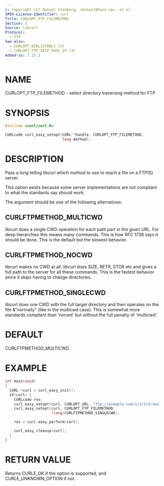 ```yaml
---
c: Copyright (C) Daniel Stenberg, <daniel@haxx.se>, et al.
SPDX-License-Identifier: curl
Title: CURLOPT_FTP_FILEMETHOD
Section: 3
Source: libcurl
Protocol:
  - FTP
See-also:
  - CURLOPT_DIRLISTONLY (3)
  - CURLOPT_FTP_SKIP_PASV_IP (3)
Added-in: 7.15.1
---
```


# NAME

CURLOPT_FTP_FILEMETHOD - select directory traversing method for FTP

# SYNOPSIS

~~~c
#include <curl/curl.h>

CURLcode curl_easy_setopt(CURL *handle, CURLOPT_FTP_FILEMETHOD,
                          long method);
~~~

# DESCRIPTION

Pass a long telling libcurl which *method* to use to reach a file on a
FTP(S) server.

This option exists because some server implementations are not compliant to
what the standards say should work.

The argument should be one of the following alternatives:

## CURLFTPMETHOD_MULTICWD

libcurl does a single CWD operation for each path part in the given URL. For
deep hierarchies this means many commands. This is how RFC 1738 says it should
be done. This is the default but the slowest behavior.

## CURLFTPMETHOD_NOCWD

libcurl makes no CWD at all. libcurl does SIZE, RETR, STOR etc and gives a
full path to the server for all these commands. This is the fastest behavior
since it skips having to change directories.

## CURLFTPMETHOD_SINGLECWD

libcurl does one CWD with the full target directory and then operates on the
file &"normally" (like in the multicwd case). This is somewhat more standards
compliant than 'nocwd' but without the full penalty of 'multicwd'.

# DEFAULT

CURLFTPMETHOD_MULTICWD

# EXAMPLE

~~~c
int main(void)
{
  CURL *curl = curl_easy_init();
  if(curl) {
    CURLcode res;
    curl_easy_setopt(curl, CURLOPT_URL, "ftp://example.com/1/2/3/4/new.txt");
    curl_easy_setopt(curl, CURLOPT_FTP_FILEMETHOD,
                     (long)CURLFTPMETHOD_SINGLECWD);

    res = curl_easy_perform(curl);

    curl_easy_cleanup(curl);
  }
}
~~~

# RETURN VALUE

Returns CURLE_OK if the option is supported, and CURLE_UNKNOWN_OPTION if not.

